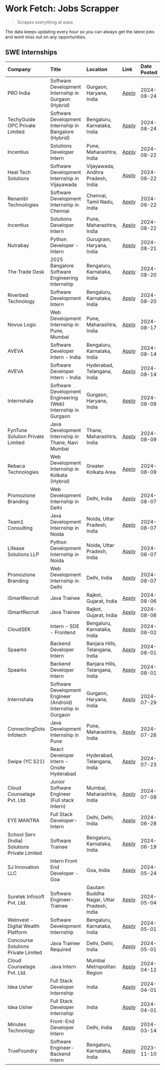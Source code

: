 # Work Fetch: Jobs Scrapper
> Scrapes everything at ease

The data keeps updating every hour so you can always get the latest jobs and wont miss out on any opportunities.

## SWE Internships
<!--START_SECTION:workfetch-->
| Company                                       | Title                                                         | Location                                  | Link                                                                                                                                                                                                                                                                                  | Date Posted   |
|:----------------------------------------------|:--------------------------------------------------------------|:------------------------------------------|:--------------------------------------------------------------------------------------------------------------------------------------------------------------------------------------------------------------------------------------------------------------------------------------|:--------------|
| PRO India                                     | Software Development Internship in Gurgaon (Hybrid)           | Gurgaon, Haryana, India                   | [Apply](https://in.linkedin.com/jobs/view/software-development-internship-in-gurgaon-hybrid-at-pro-india-4009587664?position=47&pageNum=0&refId=kcNxpTil8TVTaesWl7YS6g%3D%3D&trackingId=e8WxDgW420qpFfta4g6ipQ%3D%3D&trk=public_jobs_jserp-result_search-card)                        | 2024-08-24    |
| TechyGuide OPC Private Limited                | Software Development Internship in Bangalore (Hybrid)         | Bengaluru, Karnataka, India               | [Apply](https://in.linkedin.com/jobs/view/software-development-internship-in-bangalore-hybrid-at-techyguide-opc-private-limited-4009591646?position=58&pageNum=0&refId=kcNxpTil8TVTaesWl7YS6g%3D%3D&trackingId=hYsc3Vk1byh1kv6eagbM3w%3D%3D&trk=public_jobs_jserp-result_search-card) | 2024-08-24    |
| Incentius                                     | Solutions Developer Intern                                    | Pune, Maharashtra, India                  | [Apply](https://in.linkedin.com/jobs/view/solutions-developer-intern-at-incentius-4005695869?position=34&pageNum=0&refId=kcNxpTil8TVTaesWl7YS6g%3D%3D&trackingId=OIaCDIRTu%2BGO1OJZ1x4dpA%3D%3D&trk=public_jobs_jserp-result_search-card)                                             | 2024-08-22    |
| Heel Tech Solutions                           | Software Development Internship in Vijayawada                 | Vijayawada, Andhra Pradesh, India         | [Apply](https://in.linkedin.com/jobs/view/software-development-internship-in-vijayawada-at-heel-tech-solutions-4007906692?position=40&pageNum=0&refId=kcNxpTil8TVTaesWl7YS6g%3D%3D&trackingId=k72Yco4gCGcIPwdTtv7koA%3D%3D&trk=public_jobs_jserp-result_search-card)                  | 2024-08-22    |
| Renambl Technologies                          | Software Development Internship in Chennai                    | Chennai, Tamil Nadu, India                | [Apply](https://in.linkedin.com/jobs/view/software-development-internship-in-chennai-at-renambl-technologies-4007910299?position=56&pageNum=0&refId=kcNxpTil8TVTaesWl7YS6g%3D%3D&trackingId=TagkQpUAVux2ZvPL2tUTEQ%3D%3D&trk=public_jobs_jserp-result_search-card)                    | 2024-08-22    |
| Incentius                                     | Solutions Developer Intern                                    | Pune, Maharashtra, India                  | [Apply](https://in.linkedin.com/jobs/view/solutions-developer-intern-at-incentius-4005695869?position=7&pageNum=2&refId=WSykVAJqj3wa%2B4VlMpWqog%3D%3D&trackingId=wE%2BEQwfrbBEx9wo1qwX8ow%3D%3D&trk=public_jobs_jserp-result_search-card)                                            | 2024-08-22    |
| Nutrabay                                      | Python Developer - Intern                                     | Gurugram, Haryana, India                  | [Apply](https://in.linkedin.com/jobs/view/python-developer-intern-at-nutrabay-4003909226?position=54&pageNum=0&refId=kcNxpTil8TVTaesWl7YS6g%3D%3D&trackingId=Ro9EWD2HMmwp6gqsL2cuig%3D%3D&trk=public_jobs_jserp-result_search-card)                                                   | 2024-08-21    |
| The Trade Desk                                | 2025 Bangalore Software Engineering Internship                | Bengaluru, Karnataka, India               | [Apply](https://in.linkedin.com/jobs/view/2025-bangalore-software-engineering-internship-at-the-trade-desk-3987456531?position=10&pageNum=0&refId=kcNxpTil8TVTaesWl7YS6g%3D%3D&trackingId=TM4zkFDKEoLG64FfjsuCkQ%3D%3D&trk=public_jobs_jserp-result_search-card)                      | 2024-08-20    |
| Riverbed Technology                           | Software Development Intern                                   | Bengaluru, Karnataka, India               | [Apply](https://in.linkedin.com/jobs/view/software-development-intern-at-riverbed-technology-4004467559?position=38&pageNum=0&refId=kcNxpTil8TVTaesWl7YS6g%3D%3D&trackingId=XPkb0lhuta02M0WDpKrAZg%3D%3D&trk=public_jobs_jserp-result_search-card)                                    | 2024-08-20    |
| Novus Logic                                   | Web Development Internship in Pune, Mumbai                    | Pune, Maharashtra, India                  | [Apply](https://in.linkedin.com/jobs/view/web-development-internship-in-pune-mumbai-at-novus-logic-4003713081?position=57&pageNum=0&refId=kcNxpTil8TVTaesWl7YS6g%3D%3D&trackingId=l05jyiMsrxG5ljaqWV4K1g%3D%3D&trk=public_jobs_jserp-result_search-card)                              | 2024-08-17    |
| AVEVA                                         | Software Developer Intern - India                             | Bengaluru, Karnataka, India               | [Apply](https://in.linkedin.com/jobs/view/software-developer-intern-india-at-aveva-3998279987?position=8&pageNum=0&refId=kcNxpTil8TVTaesWl7YS6g%3D%3D&trackingId=TYUJmYRDAhM194MYsAt8VQ%3D%3D&trk=public_jobs_jserp-result_search-card)                                               | 2024-08-14    |
| AVEVA                                         | Software Developer Intern - India                             | Hyderabad, Telangana, India               | [Apply](https://in.linkedin.com/jobs/view/software-developer-intern-india-at-aveva-3998281598?position=11&pageNum=0&refId=kcNxpTil8TVTaesWl7YS6g%3D%3D&trackingId=NyWoy5Np2RIJqxXxUSQeJg%3D%3D&trk=public_jobs_jserp-result_search-card)                                              | 2024-08-14    |
| Internshala                                   | Software Development Engineering (Web) Internship in Gurgaon  | Gurgaon, Haryana, India                   | [Apply](https://in.linkedin.com/jobs/view/software-development-engineering-web-internship-in-gurgaon-at-internshala-3997620471?position=4&pageNum=0&refId=kcNxpTil8TVTaesWl7YS6g%3D%3D&trackingId=Viw3MpnXilVVU2VlAToKtg%3D%3D&trk=public_jobs_jserp-result_search-card)              | 2024-08-09    |
| FynTune Solution Private Limited              | Java Development Internship in Thane, Navi Mumbai             | Thane, Maharashtra, India                 | [Apply](https://in.linkedin.com/jobs/view/java-development-internship-in-thane-navi-mumbai-at-fyntune-solution-private-limited-3997619285?position=22&pageNum=0&refId=kcNxpTil8TVTaesWl7YS6g%3D%3D&trackingId=qluA5WRHl51ev8VZ9HheHQ%3D%3D&trk=public_jobs_jserp-result_search-card)  | 2024-08-09    |
| Rebaca Technologies                           | Web Development Internship in Kolkata (Hybrid)                | Greater Kolkata Area                      | [Apply](https://in.linkedin.com/jobs/view/web-development-internship-in-kolkata-hybrid-at-rebaca-technologies-3997621369?position=45&pageNum=0&refId=kcNxpTil8TVTaesWl7YS6g%3D%3D&trackingId=qLTK9rSvGHOOsF9JPuqZcg%3D%3D&trk=public_jobs_jserp-result_search-card)                   | 2024-08-09    |
| Promozione Branding                           | Web Development Internship in Delhi                           | Delhi, India                              | [Apply](https://in.linkedin.com/jobs/view/web-development-internship-in-delhi-at-promozione-branding-3995559880?position=28&pageNum=0&refId=kcNxpTil8TVTaesWl7YS6g%3D%3D&trackingId=ndS4PZlw3DgZKv0ndsRWdw%3D%3D&trk=public_jobs_jserp-result_search-card)                            | 2024-08-07    |
| Team1 Consulting                              | Java Development Internship in Noida                          | Noida, Uttar Pradesh, India               | [Apply](https://in.linkedin.com/jobs/view/java-development-internship-in-noida-at-team1-consulting-3995561721?position=32&pageNum=0&refId=kcNxpTil8TVTaesWl7YS6g%3D%3D&trackingId=DK%2F4EB0PucHPb%2B9CRZNatQ%3D%3D&trk=public_jobs_jserp-result_search-card)                          | 2024-08-07    |
| Lifease Solutions LLP                         | Python Development Internship in Noida                        | Noida, Uttar Pradesh, India               | [Apply](https://in.linkedin.com/jobs/view/python-development-internship-in-noida-at-lifease-solutions-llp-3995562571?position=52&pageNum=0&refId=kcNxpTil8TVTaesWl7YS6g%3D%3D&trackingId=0Pjia2KU1aUT7ESRHTEyKQ%3D%3D&trk=public_jobs_jserp-result_search-card)                       | 2024-08-07    |
| Promozione Branding                           | Web Development Internship in Delhi                           | Delhi, India                              | [Apply](https://in.linkedin.com/jobs/view/web-development-internship-in-delhi-at-promozione-branding-3995559880?position=2&pageNum=2&refId=WSykVAJqj3wa%2B4VlMpWqog%3D%3D&trackingId=V3omr4u%2BcXVNUIXKezxYKQ%3D%3D&trk=public_jobs_jserp-result_search-card)                         | 2024-08-07    |
| iSmartRecruit                                 | Java Trainee                                                  | Rajkot, Gujarat, India                    | [Apply](https://in.linkedin.com/jobs/view/java-trainee-at-ismartrecruit-3992301825?position=36&pageNum=0&refId=kcNxpTil8TVTaesWl7YS6g%3D%3D&trackingId=rSi%2BoWkhGCRFgI%2BnNC8qSg%3D%3D&trk=public_jobs_jserp-result_search-card)                                                     | 2024-08-06    |
| iSmartRecruit                                 | Java Trainee                                                  | Rajkot, Gujarat, India                    | [Apply](https://in.linkedin.com/jobs/view/java-trainee-at-ismartrecruit-3992301825?position=9&pageNum=2&refId=WSykVAJqj3wa%2B4VlMpWqog%3D%3D&trackingId=przYLpNzdTQZtVRTuvZrbw%3D%3D&trk=public_jobs_jserp-result_search-card)                                                        | 2024-08-06    |
| CloudSEK                                      | Intern - SDE - Frontend                                       | Bengaluru, Karnataka, India               | [Apply](https://in.linkedin.com/jobs/view/intern-sde-frontend-at-cloudsek-3991574495?position=24&pageNum=0&refId=kcNxpTil8TVTaesWl7YS6g%3D%3D&trackingId=Ir%2By0O79XeNWToPXILE1DQ%3D%3D&trk=public_jobs_jserp-result_search-card)                                                     | 2024-08-02    |
| Spaarks                                       | Backend Developer Intern                                      | Banjara Hills, Telangana, India           | [Apply](https://in.linkedin.com/jobs/view/backend-developer-intern-at-spaarks-3990226465?position=31&pageNum=0&refId=kcNxpTil8TVTaesWl7YS6g%3D%3D&trackingId=tu6%2B4Ga5%2BwTfzsJQ%2BHfjwA%3D%3D&trk=public_jobs_jserp-result_search-card)                                             | 2024-08-01    |
| Spaarks                                       | Backend Developer Intern                                      | Banjara Hills, Telangana, India           | [Apply](https://in.linkedin.com/jobs/view/backend-developer-intern-at-spaarks-3990226465?position=5&pageNum=2&refId=WSykVAJqj3wa%2B4VlMpWqog%3D%3D&trackingId=xyHeOqNgFfYvLTMGkp4sHw%3D%3D&trk=public_jobs_jserp-result_search-card)                                                  | 2024-08-01    |
| Internshala                                   | Software Development Engineer (Android) Internship in Gurgaon | Gurgaon, Haryana, India                   | [Apply](https://in.linkedin.com/jobs/view/software-development-engineer-android-internship-in-gurgaon-at-internshala-3987153031?position=49&pageNum=0&refId=kcNxpTil8TVTaesWl7YS6g%3D%3D&trackingId=quOQFk4LXiqtKQ4Ah6BuYw%3D%3D&trk=public_jobs_jserp-result_search-card)            | 2024-07-29    |
| ConnectingDots Infotech                       | Java Development Internship in Pune                           | Pune, Maharashtra, India                  | [Apply](https://in.linkedin.com/jobs/view/java-development-internship-in-pune-at-connectingdots-infotech-3983314097?position=43&pageNum=0&refId=kcNxpTil8TVTaesWl7YS6g%3D%3D&trackingId=MN7SxUcObXOu1R0q03QiZA%3D%3D&trk=public_jobs_jserp-result_search-card)                        | 2024-07-26    |
| Swipe (YC S21)                                | React Developer Intern - Onsite Hyderabad                     | Hyderabad, Telangana, India               | [Apply](https://in.linkedin.com/jobs/view/react-developer-intern-onsite-hyderabad-at-swipe-yc-s21-3981326010?position=44&pageNum=0&refId=kcNxpTil8TVTaesWl7YS6g%3D%3D&trackingId=usAmBFT7EqU%2BjLckytGJIw%3D%3D&trk=public_jobs_jserp-result_search-card)                             | 2024-07-23    |
| Cloud Counselage Pvt. Ltd.                    | Junior Software Engineer (Full stack Intern)                  | Mumbai, Maharashtra, India                | [Apply](https://in.linkedin.com/jobs/view/junior-software-engineer-full-stack-intern-at-cloud-counselage-pvt-ltd-3967725851?position=20&pageNum=0&refId=kcNxpTil8TVTaesWl7YS6g%3D%3D&trackingId=0MgjyhqnSCDqJhlS17UmFw%3D%3D&trk=public_jobs_jserp-result_search-card)                | 2024-07-09    |
| EYE MANTRA                                    | Full Stack Developer- Intern                                  | Delhi, Delhi, India                       | [Apply](https://in.linkedin.com/jobs/view/full-stack-developer-intern-at-eye-mantra-3960988037?position=60&pageNum=0&refId=kcNxpTil8TVTaesWl7YS6g%3D%3D&trackingId=GuFKN2IZWDxVkB7D3LqWYw%3D%3D&trk=public_jobs_jserp-result_search-card)                                             | 2024-06-28    |
| School Serv (India) Solutions Private Limited | Software Trainee                                              | Bengaluru, Karnataka, India               | [Apply](https://in.linkedin.com/jobs/view/software-trainee-at-school-serv-india-solutions-private-limited-3953917603?position=27&pageNum=0&refId=kcNxpTil8TVTaesWl7YS6g%3D%3D&trackingId=CF3PFkqXoo7pEz86IU8VpQ%3D%3D&trk=public_jobs_jserp-result_search-card)                       | 2024-06-19    |
| SJ Innovation LLC                             | Intern Front End Developer - Goa                              | Goa, India                                | [Apply](https://in.linkedin.com/jobs/view/intern-front-end-developer-goa-at-sj-innovation-llc-3931678611?position=16&pageNum=0&refId=kcNxpTil8TVTaesWl7YS6g%3D%3D&trackingId=SOZANNc4fhjUNAXdadFg%2Bg%3D%3D&trk=public_jobs_jserp-result_search-card)                                 | 2024-05-24    |
| Suretek Infosoft Pvt. Ltd.                    | Software Engineer-Trainee                                     | Gautam Buddha Nagar, Uttar Pradesh, India | [Apply](https://in.linkedin.com/jobs/view/software-engineer-trainee-at-suretek-infosoft-pvt-ltd-3916999948?position=48&pageNum=0&refId=kcNxpTil8TVTaesWl7YS6g%3D%3D&trackingId=Lk0uG85ETKELKoUrp0ARIQ%3D%3D&trk=public_jobs_jserp-result_search-card)                                 | 2024-05-04    |
| WeInvest - Digital Wealth Platform            | Software Development Internship                               | Bengaluru, Karnataka, India               | [Apply](https://in.linkedin.com/jobs/view/software-development-internship-at-weinvest-digital-wealth-platform-3912867225?position=3&pageNum=0&refId=kcNxpTil8TVTaesWl7YS6g%3D%3D&trackingId=cJUH3fZGTIGxk2zoTVgp%2FA%3D%3D&trk=public_jobs_jserp-result_search-card)                  | 2024-05-01    |
| Concourse Solutions Private Limited           | Java Trainee Required                                         | Delhi, Delhi, India                       | [Apply](https://in.linkedin.com/jobs/view/java-trainee-required-at-concourse-solutions-private-limited-3912869388?position=15&pageNum=0&refId=kcNxpTil8TVTaesWl7YS6g%3D%3D&trackingId=GUMV76YcxxRJ%2F9VnT7tVmQ%3D%3D&trk=public_jobs_jserp-result_search-card)                        | 2024-05-01    |
| Cloud Counselage Pvt. Ltd.                    | Java Intern                                                   | Mumbai Metropolitan Region                | [Apply](https://in.linkedin.com/jobs/view/java-intern-at-cloud-counselage-pvt-ltd-3896025667?position=51&pageNum=0&refId=kcNxpTil8TVTaesWl7YS6g%3D%3D&trackingId=ehMKfcLWdUJBD0RtmgfiEg%3D%3D&trk=public_jobs_jserp-result_search-card)                                               | 2024-04-12    |
| Idea Usher                                    | Full Stack Developer Internship                               | India                                     | [Apply](https://in.linkedin.com/jobs/view/full-stack-developer-internship-at-idea-usher-3879565540?position=30&pageNum=0&refId=kcNxpTil8TVTaesWl7YS6g%3D%3D&trackingId=2rZgAjhLgd5ldszL%2Bm8zhw%3D%3D&trk=public_jobs_jserp-result_search-card)                                       | 2024-04-01    |
| Idea Usher                                    | Full Stack Developer Internship                               | India                                     | [Apply](https://in.linkedin.com/jobs/view/full-stack-developer-internship-at-idea-usher-3879565540?position=4&pageNum=2&refId=WSykVAJqj3wa%2B4VlMpWqog%3D%3D&trackingId=R6VpC5PUjA69vREl4r%2F6BA%3D%3D&trk=public_jobs_jserp-result_search-card)                                      | 2024-04-01    |
| Minutes Technology                            | Front-End Developer Intern                                    | Delhi, India                              | [Apply](https://in.linkedin.com/jobs/view/front-end-developer-intern-at-minutes-technology-3853712549?position=25&pageNum=0&refId=kcNxpTil8TVTaesWl7YS6g%3D%3D&trackingId=v9aR9V%2F%2B9igi5yw1xF1GRQ%3D%3D&trk=public_jobs_jserp-result_search-card)                                  | 2024-03-14    |
| TrueFoundry                                   | Software Engineer-Backend Intern                              | Bengaluru, Karnataka, India               | [Apply](https://in.linkedin.com/jobs/view/software-engineer-backend-intern-at-truefoundry-3779508170?position=55&pageNum=0&refId=kcNxpTil8TVTaesWl7YS6g%3D%3D&trackingId=1JzzDdRzGhMUb%2BES8uGVfg%3D%3D&trk=public_jobs_jserp-result_search-card)                                     | 2023-11-10    |
<!--END_SECTION:workfetch-->
